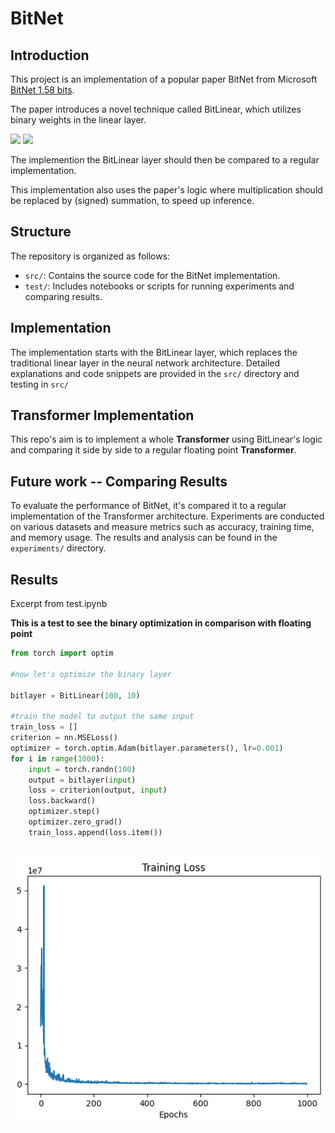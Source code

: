 ﻿# BitNet

## Introduction
This project is an implementation of a popular paper BitNet from Microsoft [BitNet 1.58 bits](https://arxiv.org/pdf/2402.17764.pdf).

The paper introduces a novel technique called BitLinear, which utilizes binary weights in the linear layer.

![](https://arxiv.org/html/2402.17764v1/x2.png)
![](https://huggingface.co/shi3z/BitNetWikipedia110M/resolve/main/static/bitnet.png)

 The implemention the BitLinear layer should then be compared to a regular implementation.
 
 This implementation also uses the paper's logic where multiplication should be replaced by (signed) summation, to speed up inference.

## Structure
The repository is organized as follows:

- `src/`: Contains the source code for the BitNet implementation.
- `test/`: Includes notebooks or scripts for running experiments and comparing results.

## Implementation
The implementation starts with the BitLinear layer, which replaces the traditional linear layer in the neural network architecture. Detailed explanations and code snippets  are provided in the `src/` directory and testing in `src/`


## Transformer Implementation
This repo's aim is to implement a whole **Transformer** using BitLinear's logic and comparing it side by side to a regular floating point **Transformer**.

## Future work -- Comparing Results
To evaluate the performance of BitNet, it's compared it to a regular implementation of the Transformer architecture. Experiments are conducted on various datasets and measure metrics such as accuracy, training time, and memory usage. The results and analysis can be found in the `experiments/` directory.


## Results

Excerpt from test.ipynb

__This is a test to see the binary optimization in comparison with floating point__

```python
from torch import optim

#now let's optimize the binary layer

bitlayer = BitLinear(100, 10)

#train the model to output the same input
train_loss = []
criterion = nn.MSELoss()
optimizer = torch.optim.Adam(bitlayer.parameters(), lr=0.001)
for i in range(1000):
    input = torch.randn(100)
    output = bitlayer(input)
    loss = criterion(output, input)
    loss.backward()
    optimizer.step()
    optimizer.zero_grad()
    train_loss.append(loss.item())
    

```
![](/media/output.png)

